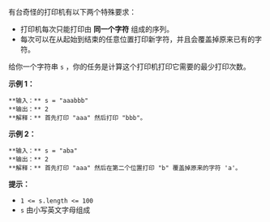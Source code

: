 有台奇怪的打印机有以下两个特殊要求：

  * 打印机每次只能打印由 **同一个字符** 组成的序列。
  * 每次可以在从起始到结束的任意位置打印新字符，并且会覆盖掉原来已有的字符。

给你一个字符串 `s` ，你的任务是计算这个打印机打印它需要的最少打印次数。



**示例 1：**

    
    
    **输入：** s = "aaabbb"
    **输出：** 2
    **解释：** 首先打印 "aaa" 然后打印 "bbb"。
    

**示例 2：**

    
    
    **输入：** s = "aba"
    **输出：** 2
    **解释：** 首先打印 "aaa" 然后在第二个位置打印 "b" 覆盖掉原来的字符 'a'。
    



**提示：**

  * `1 <= s.length <= 100`
  * `s` 由小写英文字母组成

